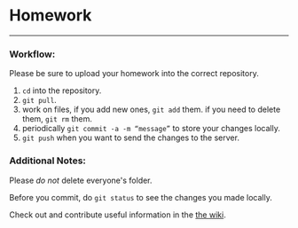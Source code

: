 # Homework

---

### Workflow:

Please be sure to upload your homework into the correct repository.

1. `cd` into the repository.
2. `git pull`.
3. work on files, if you add new ones, `git add` them. if you need to delete them, `git rm` them.
4. periodically `git commit -a -m “message”` to store your changes locally.
5. `git push` when you want to send the changes to the server.

### Additional Notes:

Please *do not* delete everyone's folder.

Before you commit, do `git status` to see the changes you made locally.

Check out and contribute useful information in the [the wiki](https://github.com/stuycs-apcs-z/hw/wiki/_pages).

